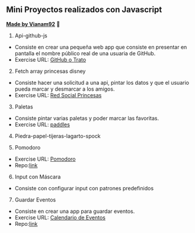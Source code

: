 ## Mini Proyectos realizados con Javascript
**[Made by Vianam92](https://github.com/Vianam92)** 🤖️

  
1. Api-github-js
   
- Consiste en crear una pequeña web app que consiste en presentar en pantalla el nombre público real de una usuaria de GitHub.
- Exercise URL: [GitHub o Trato](vianam92.github.io/js-api-github/)
  
2. Fetch array princesas disney
   
- Consiste hacer una solicitud a una api, pintar los datos y que el usuario pueda marcar y desmarcar a los amigos.
- Exercise URL: [Red Social Princesas](https://vianam92.github.io/Red_Social_Princesas/)

3. Paletas

- Consiste pintar varias paletas y poder marcar las favoritas.
- Exercise URL: [paddles](https://vianam92.github.io/paddles/)
  
4. Piedra-papel-tijeras-lagarto-spock

5. Pomodoro

- Exercise URL: [Pomodoro](https://vianam92.github.io/Pomodoro/)
- Repo:[link](https://github.com/Vianam92/Pomodoro)
   

6. Input con Máscara

- Consiste con configurar input con patrones predefinidos

7. Guardar Eventos

- Consiste en crear una app para guardar eventos.
- Exercise URL: [Calendario de Eventos](https://vianam92.github.io/Calendario-de-Eventos/)
- Repo:[link](https://github.com/Vianam92/Calendario-de-Eventos)
